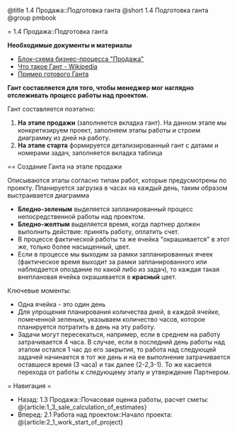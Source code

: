 @title 1.4 Продажа::Подготовка ганта
@short 1.4 Подготовка ганта
@group pmbook

= 1.4 Продажа::Подготовка ганта

**Необходимые документы и материалы**
- [Блок-схема бизнес-процесса "Продажа"](https://dl.dropboxusercontent.com/u/9235556/makebecool/businesDiagramm/%D0%91%D0%B8%D0%B7%D0%BD%D0%B5%D1%81%20%D0%9F%D1%80%D0%BE%D1%86%D0%B5%D1%81%D1%81%20-%20%D0%9F%D1%80%D0%BE%D0%B4%D0%B0%D0%B6%D0%B0.html)
- [Что такое Гант - Wikipedia](https://ru.wikipedia.org/wiki/%D0%94%D0%B8%D0%B0%D0%B3%D1%80%D0%B0%D0%BC%D0%BC%D0%B0_%D0%93%D0%B0%D0%BD%D1%82%D0%B0)
- [Пример готового Ганта](https://docs.google.com/spreadsheets/d/1kyH44U2PRWbkiA2CDtiSTb_gjwPFViI-tFyV_as-EXY/edit#gid=1992173626&vpid=E2)

**Гант составляется для того, чтобы менеджер мог наглядно отслеживать процесс работы над проектом.**

Гант составляется поэтапно:

1. **На этапе продажи** (заполняется вкладка гант). На данном этапе мы конкретизируем проект, заполняем этапы работы и строим диаграмму из дней на работу.
2. **На этапе старта** формируется детализированный гант с датами и номерами задач, заполняется вкладка таблица

== Создание Ганта на этапе продажи

Описываются этапы согласно типам работ, которые предусмотрены по проекту. Планируется загрузка в часах на каждый день,
 таким образом выстраивается диаграмма
 
- **Бледно-зеленым** выделяется запланированный процесс непосредственной работы над проектом. 
- **Бледно-желтым** выделяется  время, когда партнер должен выполнить действие: принять работу, оплатить счет.
- В процессе фактической работы та же ячейка "окрашивается" в этот же, только более насыщенный, цвет.
- Если в процессе мы выходим за рамки запланированных ячеек (фактическое время выходит за рамки запланированного или наблюдается опоздание по какой либо из задач), то каждая такая внеплановая ячейка окрашивается в **красный** цвет.

Ключевые моменты:

- Одна ячейка - это один день
- Для упрощения планирования количества дней, в каждой ячейке, помеченной зеленым, указываем количество часов, которое планируется потратить в день на эту работу.
- Задачи могут пересекаться, например, если в среднем на работу затрачивается 4 часа. В случае, если в последний день работы над этапом остался 1 час до его закрытия,
 то работа над следующей задачей начинается в тот же день и на ее выполнение затрачивается оставшеся время (3 часа) и так далее (2-2,3-1).
 То же касается перехода от работы к следующему этапу и утверждение Партнером.

= Навигация =
- Назад: 1.3 Продажа::Почасовая оценка работы, расчет сметы: @{article:1_3_sale_calculation_of_estimates}
- Вперед: 2.1 Работа над проектом::Начало проекта: @{article:2_1_work_start_of_project}